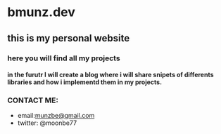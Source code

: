 # bmunz.dev 
## this is my personal website 
### here you will find all my projects
#### in the furutr I will create a blog where i will share snipets of differents libraries and how i implementd them in my projects.

### CONTACT ME: 
  * email:munzbe@gmail.com
  * twitter: @moonbe77
